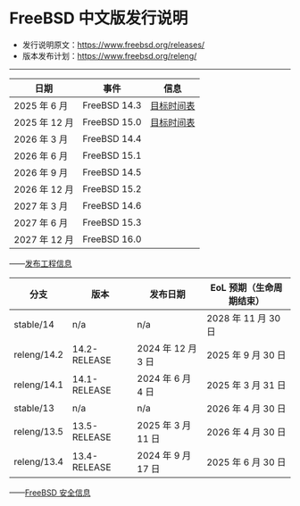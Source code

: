 # FreeBSD 中文版发行说明

- 发行说明原文：<https://www.freebsd.org/releases/>
- 版本发布计划：<https://www.freebsd.org/releng/>

---

| 日期           | 事件        | 信息 |
| ---------------- | -------------- | ------------- |
| 2025 年 6 月      | FreeBSD 14.3 | [目标时间表](https://www.freebsd.org/releases/14.3R/schedule/) |
| 2025 年 12 月  | FreeBSD 15.0 |     [目标时间表](https://www.freebsd.org/releases/15.0R/schedule/)        |
| 2026 年 3 月     | FreeBSD 14.4 |             |
| 2026 年 6 月      | FreeBSD 15.1 |             |
| 2026 年 9 月 | FreeBSD 14.5 |             |
| 2026 年 12 月  | FreeBSD 15.2 |             |
| 2027 年 3 月     | FreeBSD 14.6 |             |
| 2027 年 6 月      | FreeBSD 15.3 |             |
| 2027 年 12 月  | FreeBSD 16.0 |             |

——[发布工程信息](https://www.freebsd.org/releng/)


| 分支          | 版本        | 发布日期             |  EoL 预期（生命周期结束） |
| ------------- | ---------- | -------------------- | -------------------- |
| stable/14   | n/a        | n/a                | 2028 年 11 月 30 日  |
| releng/14.2 | 14.2-RELEASE | 2024 年 12 月 3 日   | 2025 年 9 月 30 日  |
| releng/14.1 | 14.1-RELEASE | 2024 年 6 月 4 日    | 2025 年 3 月 31 日  |
| stable/13   | n/a        | n/a                | 2026 年 4 月 30 日  |
| releng/13.5 | 13.5-RELEASE | 2025 年 3 月 11 日   | 2026 年 4 月 30 日  |
| releng/13.4 | 13.4-RELEASE | 2024 年 9 月 17 日   | 2025 年 6 月 30 日  |

——[FreeBSD 安全信息](https://www.freebsd.org/security/#sup)
